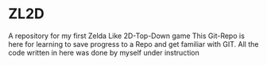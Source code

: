 # ZL2D
A repository for my first Zelda Like 2D-Top-Down game
This Git-Repo is here for learning to save progress to a Repo and get familiar with GIT.
All the code written in here was done by myself under instruction
